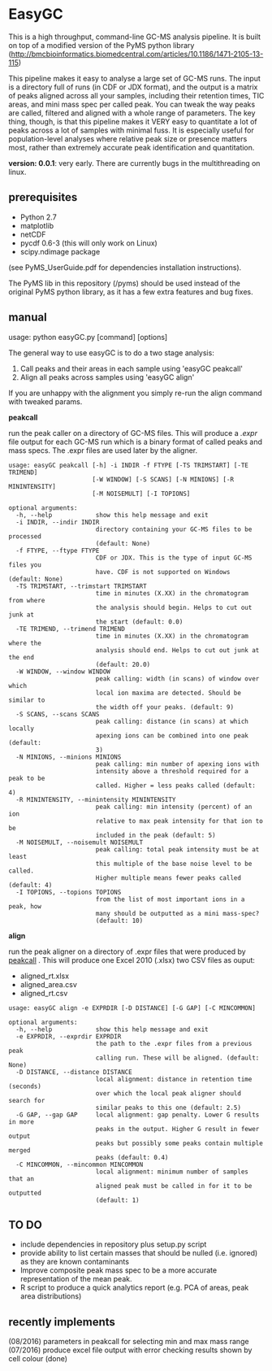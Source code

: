 EasyGC
======

This is a high throughput, command-line GC-MS analysis pipeline. It is built on top of a modified version of the PyMS python library (http://bmcbioinformatics.biomedcentral.com/articles/10.1186/1471-2105-13-115) 

This pipeline makes it easy to analyse a large set of GC-MS runs. The input is a directory full of runs (in CDF or JDX format), and the output is a matrix of peaks aligned across all your samples, including their retention times, TIC areas, and mini mass spec per called peak. You can tweak the way peaks are called, filtered and aligned with a whole range of parameters. The key thing, though, is that this pipeline makes it VERY easy to quantitate a lot of peaks across a lot of samples with minimal fuss. It is especially useful for population-level analyses where relative peak size or presence matters most, rather than extremely accurate peak identification and quantitation.

**version: 0.0.1**: very early. There are currently bugs in the multithreading on linux.

prerequisites
-------------
- Python 2.7
- matplotlib
- netCDF
- pycdf 0.6-3  (this will only work on Linux)
- scipy.ndimage package
 
(see PyMS_UserGuide.pdf for dependencies installation instructions). 

The PyMS lib in this repository (/pyms) should be used instead of the original PyMS python library, as it has a few extra features and bug fixes.

manual
------
usage: python easyGC.py [command] [options]

The general way to use easyGC is to do a two stage analysis:

1. Call peaks and their areas in each sample using 'easyGC peakcall'
2. Align all peaks across samples using 'easyGC align'

If you are unhappy with the alignment you simply re-run the align command with tweaked params.


**peakcall**

run the peak caller on a directory of GC-MS files. This will produce a <i>.expr</i> file output for each GC-MS run which is a binary format of called peaks and mass specs. The .expr files are used later by the aligner. 
```
usage: easyGC peakcall [-h] -i INDIR -f FTYPE [-TS TRIMSTART] [-TE TRIMEND]
                       [-W WINDOW] [-S SCANS] [-N MINIONS] [-R MININTENSITY]
                       [-M NOISEMULT] [-I TOPIONS]
```


```
optional arguments:
  -h, --help            show this help message and exit
  -i INDIR, --indir INDIR
                        directory containing your GC-MS files to be processed
                        (default: None)
  -f FTYPE, --ftype FTYPE
                        CDF or JDX. This is the type of input GC-MS files you
                        have. CDF is not supported on Windows (default: None)
  -TS TRIMSTART, --trimstart TRIMSTART
                        time in minutes (X.XX) in the chromatogram from where
                        the analysis should begin. Helps to cut out junk at
                        the start (default: 0.0)
  -TE TRIMEND, --trimend TRIMEND
                        time in minutes (X.XX) in the chromatogram where the
                        analysis should end. Helps to cut out junk at the end
                        (default: 20.0)
  -W WINDOW, --window WINDOW
                        peak calling: width (in scans) of window over which
                        local ion maxima are detected. Should be similar to
                        the width off your peaks. (default: 9)
  -S SCANS, --scans SCANS
                        peak calling: distance (in scans) at which locally
                        apexing ions can be combined into one peak (default:
                        3)
  -N MINIONS, --minions MINIONS
                        peak calling: min number of apexing ions with
                        intensity above a threshold required for a peak to be
                        called. Higher = less peaks called (default: 4)
  -R MININTENSITY, --minintensity MININTENSITY
                        peak calling: min intensity (percent) of an ion
                        relative to max peak intensity for that ion to be
                        included in the peak (default: 5)
  -M NOISEMULT, --noisemult NOISEMULT
                        peak calling: total peak intensity must be at least
                        this multiple of the base noise level to be called.
                        Higher multiple means fewer peaks called (default: 4)
  -I TOPIONS, --topions TOPIONS
                        from the list of most important ions in a peak, how
                        many should be outputted as a mini mass-spec?
                        (default: 10)
```

**align**

run the peak aligner on a directory of .expr files that were produced by [peakcall]() . This will produce one Excel 2010 (.xlsx) two CSV files as ouput:

- aligned_rt.xlsx
- aligned_area.csv
- aligned_rt.csv

```
usage: easyGC align -e EXPRDIR [-D DISTANCE] [-G GAP] [-C MINCOMMON]
```
```
optional arguments:
  -h, --help            show this help message and exit
  -e EXPRDIR, --exprdir EXPRDIR
                        the path to the .expr files from a previous peak
                        calling run. These will be aligned. (default: None)
  -D DISTANCE, --distance DISTANCE
                        local alignment: distance in retention time (seconds)
                        over which the local peak aligner should search for
                        similar peaks to this one (default: 2.5)
  -G GAP, --gap GAP     local alignment: gap penalty. Lower G results in more
                        peaks in the output. Higher G result in fewer output
                        peaks but possibly some peaks contain multiple merged
                        peaks (default: 0.4)
  -C MINCOMMON, --mincommon MINCOMMON
                        local alignment: minimum number of samples that an
                        aligned peak must be called in for it to be outputted
                        (default: 1)

```


TO DO
-----
- include dependencies in repository plus setup.py script
- provide ability to list certain masses that should be nulled (i.e. ignored) as they are known contaminants
- Improve composite peak mass spec to be a more accurate representation of the mean peak.
- R script to produce a quick analytics report (e.g. PCA of areas, peak area distributions)

recently implements
-------------------
(08/2016) parameters in peakcall for selecting min and max mass range
(07/2016) produce excel file output with error checking results shown by cell colour (done)
